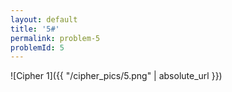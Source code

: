 ```yaml
---
layout: default
title: '5#'
permalink: problem-5
problemId: 5
---
```

![Cipher 1]({{ "/cipher_pics/5.png" | absolute_url }})
